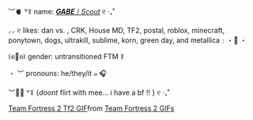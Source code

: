 ︶🫀 ꒷꒦ name: [***GABE*** / *Scout*](https://,) ୧ ‧₊˚

⸝⸝ ୧ likes: dan vs. , CRK, House MD, TF2, postal, roblox, minecraft, ponytown, dogs, ultrakill, sublime, korn, green day, and metallica﹕・🌸 ・

꒰ฅ🍪ฅ꒱ gender: untransitioned FTM ꒦

・ ︶ pronouns: he/they/it ๑ 🎧 

︶🐕‍🦺 ꒷꒦ {*doont* flirt with mee... i have a bf !! } ୧ ‧₊˚

<div class="tenor-gif-embed" data-postid="5339047910023573079" data-share-method="host" data-aspect-ratio="1.76596" data-width="100%"><a href="https://tenor.com/view/team-fortress-2-tf2-meet-the-scout-scout-meet-the-team-gif-5339047910023573079">Team Fortress 2 Tf2 GIF</a>from <a href="https://tenor.com/search/team+fortress+2-gifs">Team Fortress 2 GIFs</a></div> <script type="text/javascript" async src="https://tenor.com/embed.js"></script>
